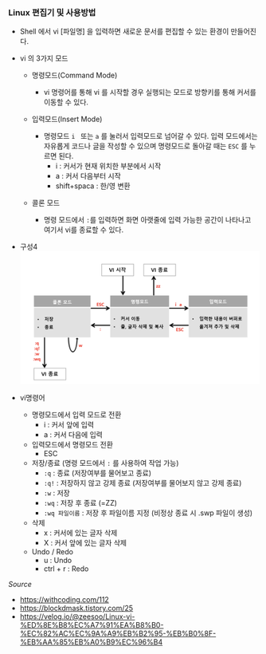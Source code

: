 ### Linux 편집기 및 사용방법
- Shell 에서 vi [파일명] 을 입력하면 새로운 문서를 편집할 수 있는 환경이 만들어진다.
- vi 의 3가지 모드  
    - 명령모드(Command Mode)  
        - vi 명령어를 통해 vi 를 시작할 경우 실행되는 모드로 방향키를 통해 커서를 이동할 수 있다.  
    - 입력모드(Insert Mode)  
        - 명령모드 ```i ``` 또는 ```a``` 를 눌러서 입력모드로 넘어갈 수 있다. 입력 모드에서는 자유롭게 코드나 글을 작성할 수 있으며 명령모드로 돌아갈 때는 ```ESC``` 를 누르면 된다.
            - i : 커서가 현재 위치한 부분에서 시작
            - a : 커서 다음부터 시작
            - shift+spaca : 한/영 변환

    - 콜론 모드
        - 명령 모드에서 ```:```를 입력하면 화면 아랫줄에 입력 가능한 공간이 나타나고 여기서 vi를 종료할 수 있다.
- 구성4
![](2024-10-19-22-45-55.png)

- vi명령어
    - 명령모드에서 입력 모드로 전환  
        - i : 커서 앞에 입력
        - a : 커서 다음에 입력
    - 입력모드에서 명령모드 전환
        - ESC
    - 저장/종료 (명령 모드에서 ```:``` 를 사용하여 작업 가능)
        - ```:q``` : 종료 (저장여부를 물어보고 종료)
        - ```:q!``` : 저장하지 않고 강제 종료 (저장여부를 물어보지 않고 강제 종료)
        - ```:w``` : 저장
        - ```:wq``` : 저장 후 종료 (=ZZ)
        - ```:wq 파일이름``` : 저장 후 파일이름 지정 (비정상 종료 시 .swp 파일이 생성)
    - 삭제
        - x : 커서에 있는 글자 삭제
        - X : 커서 앞에 있는 글자 삭제
    - Undo / Redo
        - u : Undo
        - ctrl + r : Redo


*Source*
- https://withcoding.com/112
- https://blockdmask.tistory.com/25
- https://velog.io/@zeesoo/Linux-vi-%ED%8E%B8%EC%A7%91%EA%B8%B0-%EC%82%AC%EC%9A%A9%EB%B2%95-%EB%B0%8F-%EB%AA%85%EB%A0%B9%EC%96%B4